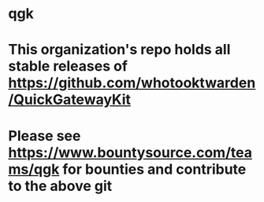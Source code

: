 # qgk
# This organization's repo holds all stable releases of https://github.com/whotooktwarden/QuickGatewayKit
# Please see https://www.bountysource.com/teams/qgk for bounties and contribute to the above git
